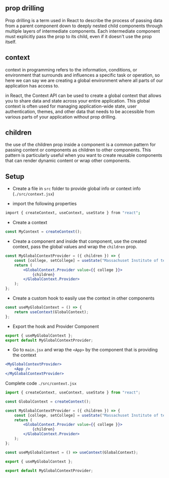 ## prop drilling

Prop drilling is a term used in React to describe the process of passing data from a parent component down to deeply nested child components through multiple layers of intermediate components. Each intermediate component must explicitly pass the prop to its child, even if it doesn't use the prop itself.

## context

context in programming refers to the information, conditions, or environment that surrounds and influences a specific task or operation, so here we can say we are creating a global environment where all parts of our application has access to.

in React, the Context API can be used to create a global context that allows you to share data and state across your entire application. This global context is often used for managing application-wide state, user authentication, themes, and other data that needs to be accessible from various parts of your application without prop drilling.

## children

the use of the children prop inside a component is a common pattern for passing content or components as children to other components. This pattern is particularly useful when you want to create reusable components that can render dynamic content or wrap other components.

## Setup

- Create a file in `src` folder to provide global info or context info (`./src/context.jsx`)

- import the following properties

```sh
import { createContext, useContext, useState } from "react";
```

- Create a context

```jsx
const MyContext = createContext();
```

- Create a component and inside that component, use the created context, pass the global values and wrap the `children` prop.

```jsx
const MyGlobalContextProvider = ({ children }) => {
	const [college, setCollege] = useState("Massachuset Institute of technology");
	return (
		<GlobalContext.Provider value={{ college }}>
			{children}
		</GlobalContext.Provider>
	);
};
```

- Create a custom hook to easily use the context in other components

```jsx
const useMyGlobalContext = () => {
	return useContext(GlobalContext);
};
```

- Export the hook and Provider Component

```jsx
export { useMyGlobalContext };
export default MyGlobalContextProvider;
```

- Go to `main.jsx` and wrap the `<App>` by the component that is providing the context

```jsx
<MyGlobalContextProvider>
	<App />
</MyGlobalContextProvider>
```

Complete code
`./src/context.jsx`

```jsx
import { createContext, useContext, useState } from "react";

const GlobalContext = createContext();

const MyGlobalContextProvider = ({ children }) => {
	const [college, setCollege] = useState("Massachuset Institute of technology");
	return (
		<GlobalContext.Provider value={{ college }}>
			{children}
		</GlobalContext.Provider>
	);
};

const useMyGlobalContext = () => useContext(GlobalContext);

export { useMyGlobalContext };

export default MyGlobalContextProvider;
```
